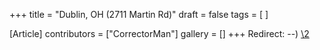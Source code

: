 +++
title = "Dublin, OH (2711 Martin Rd)"
draft = false
tags = [ ]

[Article]
contributors = ["CorrectorMan"]
gallery = []
+++
Redirect: --) [\2](\1)